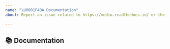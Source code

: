 ```yaml
---
name: "\U0001F4DA Documentation"
about: Report an issue related to https://medio.readthedocs.io/ or the tutorials

---
```


## 📚 Documentation

<!-- A clear and concise description of what content in https://medio.readthedocs.io/ or the tutorials is an issue. -->
